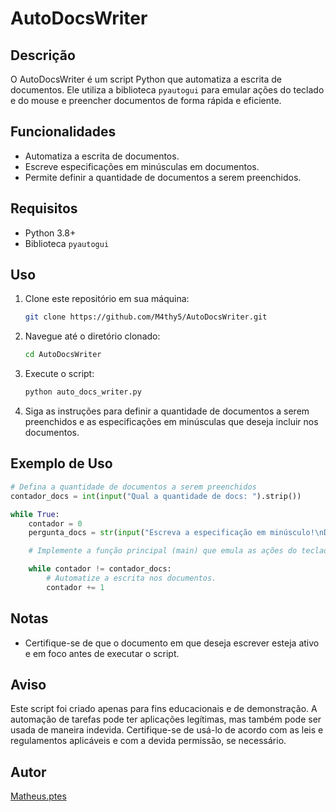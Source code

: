 # AutoDocsWriter

## Descrição
O AutoDocsWriter é um script Python que automatiza a escrita de documentos. Ele utiliza a biblioteca `pyautogui` para emular ações do teclado e do mouse e preencher documentos de forma rápida e eficiente.

## Funcionalidades
- Automatiza a escrita de documentos.
- Escreve especificações em minúsculas em documentos.
- Permite definir a quantidade de documentos a serem preenchidos.

## Requisitos
- Python 3.8+
- Biblioteca `pyautogui`

## Uso
1. Clone este repositório em sua máquina:

   ```bash
   git clone https://github.com/M4thy5/AutoDocsWriter.git
   ```

2. Navegue até o diretório clonado:

   ```bash
   cd AutoDocsWriter
   ```

3. Execute o script:

   ```bash
   python auto_docs_writer.py
   ```

4. Siga as instruções para definir a quantidade de documentos a serem preenchidos e as especificações em minúsculas que deseja incluir nos documentos.

## Exemplo de Uso
```python
# Defina a quantidade de documentos a serem preenchidos
contador_docs = int(input("Qual a quantidade de docs: ").strip())

while True:
    contador = 0
    pergunta_docs = str(input("Escreva a especificação em minúsculo!\nDigite: ").strip().upper()

    # Implemente a função principal (main) que emula as ações do teclado e do mouse.

    while contador != contador_docs:
        # Automatize a escrita nos documentos.
        contador += 1
```

## Notas
- Certifique-se de que o documento em que deseja escrever esteja ativo e em foco antes de executar o script.

## Aviso
Este script foi criado apenas para fins educacionais e de demonstração. A automação de tarefas pode ter aplicações legítimas, mas também pode ser usada de maneira indevida. Certifique-se de usá-lo de acordo com as leis e regulamentos aplicáveis e com a devida permissão, se necessário.

## Autor
[Matheus.ptes](https://github.com/M4thy5)
